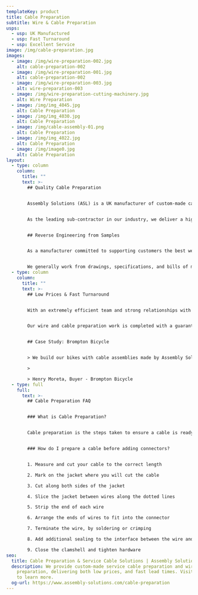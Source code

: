 ```yaml
---
templateKey: product
title: Cable Preparation
subtitle: Wire & Cable Preparation
usps:
  - usp: UK Manufactured
  - usp: Fast Turnaround
  - usp: Excellent Service
image: /img/cable-preparation.jpg
images:
  - image: /img/wire-preparation-002.jpg
    alt: cable-preparation-002
  - image: /img/wire-preparation-001.jpg
    alt: cable-preparation-002
  - image: /img/wire-preparation-003.jpg
    alt: wire-preparation-003
  - image: /img/wire-preparation-cutting-machinery.jpg
    alt: Wire Preparation
  - image: /img/img_4045.jpg
    alt: Cable Preparation
  - image: /img/img_4030.jpg
    alt: Cable Preparation
  - image: /img/cable-assembly-01.png
    alt: Cable Preparation
  - image: /img/img_4022.jpg
    alt: Cable Preparation
  - image: /img/image0.jpg
    alt: Cable Preparation
layout:
  - type: column
    column:
      title: ""
      text: >-
        ## Quality Cable Preparation


        Assembly Solutions (ASL) is a UK manufacturer of custom-made cable preparation.


        As the leading sub-contractor in our industry, we deliver a high quality and tailored cable preparation service that is cost-effective for any application and industry. Our [cable assembly](https://www.assembly-solutions.com/cable-assembly) and cable preparation production lines are streamlined for efficient manufacture, and each of our production operators are accredited to IPC A-620 – the standards for cable assemblies.


        ## Reverse Engineering from Samples


        As a manufacturer committed to supporting customers the best we can, we usually assist with the initial design by bringing our engineering expertise to every panel wiring project.


        We generally work from drawings, specifications, and bills of materials, but if required we can reverse engineer products from a sample or prototype. Our engineers can visit customer factories to discuss products in detail to come up with the best solution for your business.
  - type: column
    column:
      title: ""
      text: >-
        ## Low Prices & Fast Turnaround


        With an extremely efficient team and strong relationships with our supply chain, we offer low prices for a lot of value. Our high speed machines run so fast that they enable us to produce high volume cable assemblies at very low cost.


        Our wire and cable preparation work is completed with a guaranteed turn-around of 4 weeks - far quicker than the industry average. This includes quoting, engineering, production set-up, production manufacture, quality assurance, and delivery.


        ## Case Study: Brompton Bicycle


        > We build our bikes with cable assemblies made by Assembly Solutions as their quality is first class and deliveries are always on time, which is vital for our fast moving production lines! The sales and engineering team are an absolute pleasure to deal with, very friendly and quick to respond to any technical changes and quotations. It is very easy to say that ASL are one of our best suppliers!

        >

        > Henry Moreta, Buyer - Brompton Bicycle
  - type: full
    full:
      text: >-
        ## Cable Preparation FAQ


        ### What is Cable Preparation?


        Cable preparation is the steps taken to ensure a cable is ready to have a connector attached. Proper cable preparation will ensure that your cables and connectors are safety-compliant, and allow for the smooth transfer of both analogue and digital information signals.


        ### How do I prepare a cable before adding connectors?


        1. Measure and cut your cable to the correct length

        2. Mark on the jacket where you will cut the cable

        3. Cut along both sides of the jacket

        4. Slice the jacket between wires along the dotted lines

        5. Strip the end of each wire

        6. Arrange the ends of wires to fit into the connector

        7. Terminate the wire, by soldering or crimping

        8. Add additional sealing to the interface between the wire and the connector if required

        9. Close the clamshell and tighten hardware
seo:
  title: Cable Preparation & Service Cable Solutions | Assembly Solutions
  description: We provide custom-made service cable preparation and wire
    preparation, delivering both low prices, and fast lead times. Visit our site
    to learn more.
  og-url: https://www.assembly-solutions.com/cable-preparation
---
```

